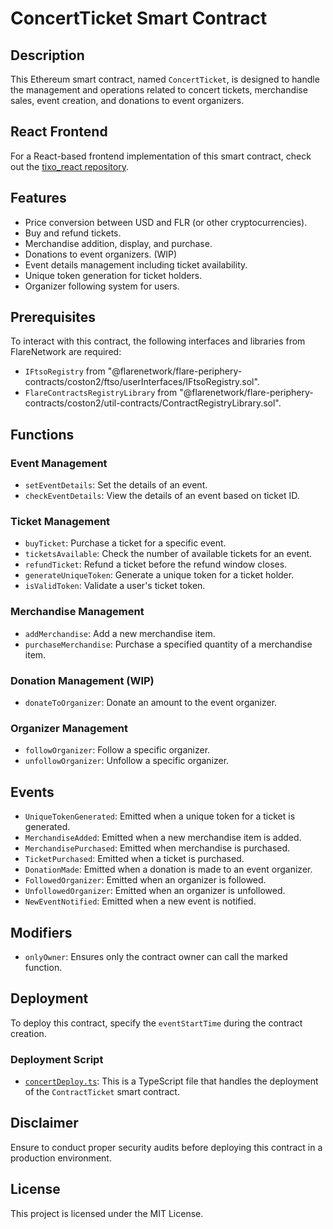 # ConcertTicket Smart Contract

## Description
This Ethereum smart contract, named `ConcertTicket`, is designed to handle the management and operations related to concert tickets, merchandise sales, event creation, and donations to event organizers. 

## React Frontend

For a React-based frontend implementation of this smart contract, check out the [tixo_react repository](https://github.com/KeithChan02/tixo_react).

## Features

- Price conversion between USD and FLR (or other cryptocurrencies).
- Buy and refund tickets.
- Merchandise addition, display, and purchase.
- Donations to event organizers. (WIP)
- Event details management including ticket availability.
- Unique token generation for ticket holders.
- Organizer following system for users.

## Prerequisites

To interact with this contract, the following interfaces and libraries from FlareNetwork are required:

- `IFtsoRegistry` from "@flarenetwork/flare-periphery-contracts/coston2/ftso/userInterfaces/IFtsoRegistry.sol".
- `FlareContractsRegistryLibrary` from "@flarenetwork/flare-periphery-contracts/coston2/util-contracts/ContractRegistryLibrary.sol".

## Functions

### Event Management

- `setEventDetails`: Set the details of an event.
- `checkEventDetails`: View the details of an event based on ticket ID.
  
### Ticket Management

- `buyTicket`: Purchase a ticket for a specific event.
- `ticketsAvailable`: Check the number of available tickets for an event.
- `refundTicket`: Refund a ticket before the refund window closes.
- `generateUniqueToken`: Generate a unique token for a ticket holder.
- `isValidToken`: Validate a user's ticket token.
  
### Merchandise Management

- `addMerchandise`: Add a new merchandise item.
- `purchaseMerchandise`: Purchase a specified quantity of a merchandise item.
  
### Donation Management (WIP)

- `donateToOrganizer`: Donate an amount to the event organizer.
  
### Organizer Management

- `followOrganizer`: Follow a specific organizer.
- `unfollowOrganizer`: Unfollow a specific organizer.

## Events

- `UniqueTokenGenerated`: Emitted when a unique token for a ticket is generated.
- `MerchandiseAdded`: Emitted when a new merchandise item is added.
- `MerchandisePurchased`: Emitted when merchandise is purchased.
- `TicketPurchased`: Emitted when a ticket is purchased.
- `DonationMade`: Emitted when a donation is made to an event organizer.
- `FollowedOrganizer`: Emitted when an organizer is followed.
- `UnfollowedOrganizer`: Emitted when an organizer is unfollowed.
- `NewEventNotified`: Emitted when a new event is notified.

## Modifiers

- `onlyOwner`: Ensures only the contract owner can call the marked function.

## Deployment

To deploy this contract, specify the `eventStartTime` during the contract creation.

### Deployment Script

- [`concertDeploy.ts`](tixo_solidity/scripts/concertDeploy.ts): This is a TypeScript file that handles the deployment of the `ContractTicket` smart contract.

## Disclaimer

Ensure to conduct proper security audits before deploying this contract in a production environment.

## License

This project is licensed under the MIT License.
